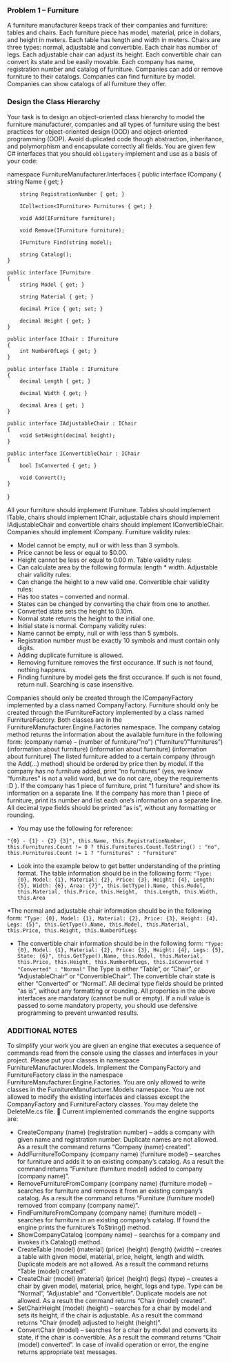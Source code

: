 ### Problem 1 – Furniture

A furniture manufacturer keeps track of their companies and furniture: tables and chairs. Each furniture piece has model, material, price in dollars, and height in meters. Each table has length and width in meters. Chairs are three types: normal, adjustable and convertible. Each chair has number of legs. Each adjustable chair can adjust its height. Each convertible chair can convert its state and be easily movable. Each company has name, registration number and catalog of furniture. Companies can add or remove furniture to their catalogs. Companies can find furniture by model. Companies can show catalogs of all furniture they offer. 

### Design the Class Hierarchy

Your task is to design an object-oriented class hierarchy to model the furniture manufacturer, companies and all types of furniture using the best practices for object-oriented design (OOD) and object-oriented programming (OOP). Avoid duplicated code though abstraction, inheritance, and polymorphism and encapsulate correctly all fields.
You are given few C# interfaces that you should `obligatory` implement and use as a basis of your code:

namespace FurnitureManufacturer.Interfaces
{
    public interface ICompany
    {
        string Name { get; }

        string RegistrationNumber { get; }

        ICollection<IFurniture> Furnitures { get; }

        void Add(IFurniture furniture);

        void Remove(IFurniture furniture);

        IFurniture Find(string model);

        string Catalog();
    }

    public interface IFurniture
    {
        string Model { get; }

        string Material { get; }

        decimal Price { get; set; }

        decimal Height { get; }
    }

    public interface IChair : IFurniture
    {
        int NumberOfLegs { get; }
    }

    public interface ITable : IFurniture
    {
        decimal Length { get; }

        decimal Width { get; }

        decimal Area { get; }
    }

    public interface IAdjustableChair : IChair
    {
        void SetHeight(decimal height);
    }

    public interface IConvertibleChair : IChair
    {
        bool IsConverted { get; }

        void Convert();
    }
}

All your furniture should implement IFurniture. Tables should implement ITable, chairs should implement IChair, adjustable chairs should implement IAdjustableChair and convertible chairs should implement IConvertibleChair. Companies should implement ICompany.
Furniture validity rules:
*	Model cannot be empty, null or with less than 3 symbols.
*	Price cannot be less or equal to $0.00.
*	Height cannot be less or equal to 0.00 m.
Table validity rules:
*	Can calculate area by the following formula: length * width.
Adjustable chair validity rules:
*	Can change the height to a new valid one. 
Convertible chair validity rules:
*	Has too states – converted and normal.
*	States can be changed by converting the chair from one to another.
*	Converted state sets the height to 0.10m.
*	Normal state returns the height to the initial one.
*	Initial state is normal.
Company validity rules:
*	Name cannot be empty, null or with less than 5 symbols.
*	Registration number must be exactly 10 symbols and must contain only digits. 
*	Adding duplicate furniture is allowed.
*	Removing furniture removes the first occurance. If such is not found, nothing happens.
*	Finding furniture by model gets the first occurance. If such is not found, return null. Searching is case insensitive.

Companies should only be created through the ICompanyFactory implemented by a class named CompanyFactory. Furniture should only be created through the IFurnitureFactory implemented by a class named FurnitureFactory. Both classes are in the FurnitureManufacturer.Engine.Factories namespace.
The company catalog method returns the information about the available furniture in the following form:
(company name) – (number of furniture/”no”) (“furniture”/”furnitures”)
(information about furniture)
(information about furniture)
(information about furniture)
The listed furniture added to a certain company (through the Add(…) method) should be ordered by price then by model. If the company has no furniture added, print “no furnitures” (yes, we know “furnitures” is not a valid word, but we do not care, obey the requirements :D ). If the company has 1 piece of furniture, print “1 furniture” and show its information on a separate line. If the company has more than 1 piece of furniture, print its number and list each one’s information on a separate line. All decimal type fields should be printed “as is”, without any formatting or rounding.
* You may use the following for reference:

`"{0} - {1} - {2} {3}",
this.Name,
this.RegistrationNumber,
this.Furnitures.Count != 0 ? this.Furnitures.Count.ToString() : "no",
this.Furnitures.Count != 1 ? "furnitures" : "furniture"`

* Look into the example below to get better understanding of the printing format. 
The table information should be in the following form:
`"Type: {0}, Model: {1}, Material: {2}, Price: {3}, Height: {4}, Length: {5}, Width: {6}, Area: {7}", this.GetType().Name, this.Model, this.Material, this.Price, this.Height,  this.Length, this.Width, this.Area`

*The normal and adjustable chair information should be in the following form:
`"Type: {0}, Model: {1}, Material: {2}, Price: {3}, Height: {4}, Legs: {5}", this.GetType().Name, this.Model, this.Material, this.Price, this.Height, this.NumberOfLegs`

* The convertible chair information should be in the following form:
`"Type: {0}, Model: {1}, Material: {2}, Price: {3}, Height: {4}, Legs: {5}, State: {6}", this.GetType().Name, this.Model, this.Material, this.Price, this.Height, this.NumberOfLegs, this.IsConverted ? "Converted" : "Normal"`
The Type is either “Table“, or “Chair”, or “AdjustableChair” or “ConvertibleChair”. The convertible chair state is either “Converted” or “Normal”.
All decimal type fields should be printed “as is”, without any formatting or rounding.
All properties in the above interfaces are mandatory (cannot be null or empty).
If a null value is passed to some mandatory property, you should use defensive programming to prevent unwanted results.

### ADDITIONAL NOTES

To simplify your work you are given an engine that executes a sequence of commands read from the console using the classes and interfaces in your project. Please put your classes in namespace FurnitureManufacturer.Models. Implement the CompanyFactory and FurnitureFactory class in the namespace FurnitureManufacturer.Engine.Factories.
You are only allowed to write classes in the FurnitureManufacturer.Models namespace. You are not allowed to modify the existing interfaces and classes except the CompanyFactory and FurnitureFactory classes. You may delete the DeleteMe.cs file. 
Current implemented commands the engine supports are:
*	CreateCompany (name) (registration number) – adds a company with given name and registration number. Duplicate names are not allowed. As a result the command returns “Company (name) created”.
*	AddFurnitureToCompany (company name) (furniture model) – searches for furniture and adds it to an existing company’s catalog. As a result the command returns “Furniture (furniture model) added to company (company name)”.
*	RemoveFurnitureFromCompany (company name) (furniture model) – searches for furniture and removes it from an existing company’s catalog. As a result the command returns “Furniture (furniture model) removed from company (company name)”.
*	FindFurnitureFromCompany (company name) (furniture model) – searches for furniture in an existing company’s catalog. If found the engine prints the furniture’s ToString() method.
*	ShowCompanyCatalog (company name) – searches for a company and invokes it’s Catalog() method.
*	CreateTable (model) (material) (price) (height) (length) (width) – creates a table with given model, material, price, height, length and width. Duplicate models are not allowed. As a result the command returns “Table (model) created”.
*	CreateChair (model) (material) (price) (height) (legs) (type) – creates a chair by given model, material, price, height, legs and type. Type can be “Normal”, “Adjustable” and “Convertible”. Duplicate models are not allowed. As a result the command returns “Chair (model) created”.
*	SetChairHeight (model) (height) – searches for a chair by model and sets its height, if the chair is adjustable. As a result the command returns “Chair (model) adjusted to height (height)”.
*	ConvertChair (model) – searches for a chair by model and converts its state, if the chair is convertible. As a result the command returns “Chair (model) converted”.
In case of invalid operation or error, the engine returns appropriate text messages.
